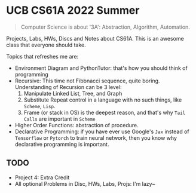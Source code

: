 # UCB CS61A 2022 Summer

> Computer Science is about '3A': Abstraction, Algorithm, Automation.

Projects, Labs, HWs, Discs and Notes about CS61A.
This is an awesome class that everyone should take.

Topics that refreshes me are:

- Environment Diagram and PythonTutor: that's how you should think of programming
- Recursive: This time not Fibbnacci sequence, quite boring. Understanding of Recursion can be 3 level:
    1. Manipulate Linked List, Tree, and Graph
    2. Substitute Repeat control in a language with no such things, like `Scheme`, `Lisp`.
    3. Frame (or stack in OS) is the deepest reason, and that's why `Tail Calls` are important in `Scheme`
- Higher Order Functions: abstraction of procedure.
- Declarative Programming: if you have ever use Google's `Jax` instead of `Tensorflow` or `Pytorch` to train neural network, then you know why declarative programming is important.

## TODO

- Project 4: Extra Credit
- All optional Problems in Disc, HWs, Labs, Projs: I'm lazy~
